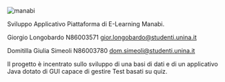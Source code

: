 


![manabi](https://user-images.githubusercontent.com/72210745/154078187-664ea129-4b4f-41c4-9052-6b781aa42557.png)




Sviluppo Applicativo Piattaforma di E-Learning Manabi.


Giorgio Longobardo N86003571 gior.longobardo@studenti.unina.it

Domitilla Giulia Simeoli N86003780 dom.simeoli@studenti.unina.it


Il progetto è incentrato sullo sviluppo di una basi di dati e di un applicativo Java dotato di GUI capace di gestire Test basati su quiz. 


                                                                                                                                                   
